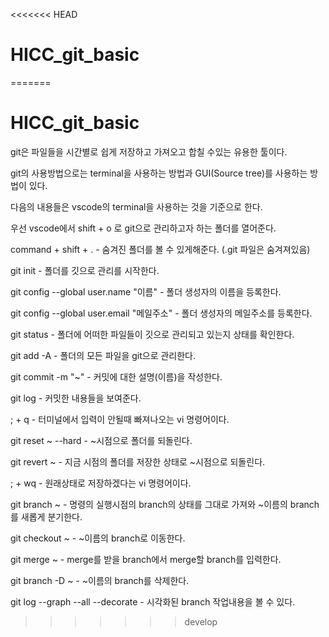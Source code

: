 <<<<<<< HEAD
# HICC_git_basic 

=======
# HICC_git_basic

git은 파일들을 시간별로 쉽게 저장하고 가져오고 합칠 수있는 유용한 툴이다.

git의 사용방법으로는 terminal을 사용하는 방법과 GUI(Source tree)를 사용하는 방법이 있다.

다음의 내용들은 vscode의 terminal을 사용하는 것을 기준으로 한다.

우선 vscode에서 shift + o 로 git으로 관리하고자 하는 폴더를 열어준다.

command + shift + . - 숨겨진 폴더를 볼 수 있게해준다. (.git 파일은 숨겨져있음)

git init - 폴더를 깃으로 관리를 시작한다.

git config --global user.name "이름" - 폴더 생성자의 이름을 등록한다.

git config --global user.email "메일주소" - 폴더 생성자의 메일주소를 등록한다.

git status - 폴더에 어떠한 파일들이 깃으로 관리되고 있는지 상태를 확인한다.

git add -A - 폴더의 모든 파일을 git으로 관리한다.

git commit -m "~" - 커밋에 대한 설명(이름)을 작성한다.

git log - 커밋한 내용들을 보여준다.

; + q - 터미널에서 입력이 안될때 빠져나오는 vi 명령어이다.

git reset ~ --hard - ~시점으로 폴더를 되돌린다.

git revert ~ - 지금 시점의 폴더를 저장한 상태로 ~시점으로 되돌린다.

; + wq - 원래상태로 저장하겠다는 vi 명령어이다.

git branch ~ - 명령의 실행시점의 branch의 상태를 그대로 가져와 ~이름의 branch를 새롭게 분기한다.

git checkout ~ - ~이름의 branch로 이동한다.

git merge ~ - merge를 받을 branch에서 merge할 branch를 입력한다.

git branch -D ~ - ~이름의 branch를 삭제한다.

git log --graph --all --decorate - 시각화된 branch 작업내용을 볼 수 있다.
>>>>>>> develop
